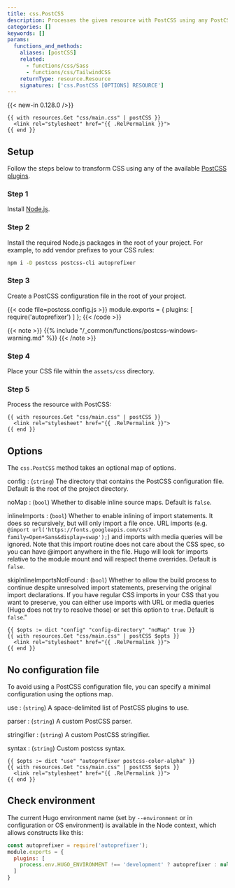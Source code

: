 ```yaml
---
title: css.PostCSS
description: Processes the given resource with PostCSS using any PostCSS plugin.
categories: []
keywords: []
params:
  functions_and_methods:
    aliases: [postCSS]
    related:
      - functions/css/Sass
      - functions/css/TailwindCSS
    returnType: resource.Resource
    signatures: ['css.PostCSS [OPTIONS] RESOURCE']
---
```


{{< new-in 0.128.0 />}}

```go-html-template
{{ with resources.Get "css/main.css" | postCSS }}
  <link rel="stylesheet" href="{{ .RelPermalink }}">
{{ end }}
```

## Setup

Follow the steps below to transform CSS using any of the available [PostCSS plugins].

[postcss plugins]: https://postcss.org/docs/postcss-plugins

### Step 1

Install [Node.js].

[node.js]: https://nodejs.org/en/download

### Step 2

Install the required Node.js packages in the root of your project. For example, to add vendor prefixes to your CSS rules:

```sh
npm i -D postcss postcss-cli autoprefixer
```

### Step 3

Create a PostCSS configuration file in the root of your project.

{{< code file=postcss.config.js >}}
module.exports = {
  plugins: [
    require('autoprefixer')
  ]
};
{{< /code >}}

{{< note >}}
{{% include "/_common/functions/postcss-windows-warning.md" %}}
{{< /note >}}

### Step 4

Place your CSS file within the `assets/css` directory.

### Step 5

Process the resource with PostCSS:

```go-html-template
{{ with resources.Get "css/main.css" | postCSS }}
  <link rel="stylesheet" href="{{ .RelPermalink }}">
{{ end }}
```

## Options

The `css.PostCSS` method takes an optional map of options.

config
: (`string`) The directory that contains the PostCSS configuration file. Default is the root of the project directory.

noMap
: (`bool`) Whether to disable inline source maps. Default is `false`.

inlineImports
: (`bool`) Whether to enable inlining of import statements. It does so recursively, but will only import a file once. URL imports (e.g. `@import url('https://fonts.googleapis.com/css?family=Open+Sans&display=swap');`) and imports with media queries will be ignored. Note that this import routine does not care about the CSS spec, so you can have @import anywhere in the file. Hugo will look for imports relative to the module mount and will respect theme overrides. Default is `false`.

skipInlineImportsNotFound
: (`bool`) Whether to allow the build process to continue despite unresolved import statements, preserving the original import declarations. If you have regular CSS imports in your CSS that you want to preserve, you can either use imports with URL or media queries (Hugo does not try to resolve those) or set this option to `true`. Default is `false`."

```go-html-template
{{ $opts := dict "config" "config-directory" "noMap" true }}
{{ with resources.Get "css/main.css" | postCSS $opts }}
  <link rel="stylesheet" href="{{ .RelPermalink }}">
{{ end }}
```

## No configuration file

To avoid using a PostCSS configuration file, you can specify a minimal configuration using the options map.

use
: (`string`) A space-delimited list of PostCSS plugins to use.

parser
: (`string`) A custom PostCSS parser.

stringifier
: (`string`) A custom PostCSS stringifier.

syntax
: (`string`) Custom postcss syntax.

```go-html-template
{{ $opts := dict "use" "autoprefixer postcss-color-alpha" }}
{{ with resources.Get "css/main.css" | postCSS $opts }}
  <link rel="stylesheet" href="{{ .RelPermalink }}">
{{ end }}
```

## Check environment

The current Hugo environment name (set by `--environment` or in configuration or OS environment) is available in the Node context, which allows constructs like this:

```js
const autoprefixer = require('autoprefixer');
module.exports = {
  plugins: [
    process.env.HUGO_ENVIRONMENT !== 'development' ? autoprefixer : null
  ]
}
```
